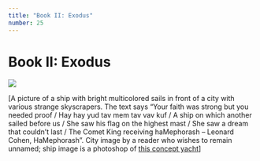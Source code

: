 ```yaml
---
title: "Book II: Exodus"
number: 25
---
```


# Book II: Exodus

![](https://i2.wp.com/slatestarcodex.com/blog_images/book2imageb.png?w=557)

\[A picture of a ship with bright multicolored sails in front of a city with various strange skyscrapers. The text says “Your faith was strong but you needed proof / Hay hay yud tav mem tav vav kuf / A ship on which another sailed before us / She saw his flag on the highest mast / She saw a dream that couldn’t last / The Comet King receiving haMephorash – Leonard Cohen, HaMephorash”. City image by a reader who wishes to remain unnamed; ship image is a photoshop of [this concept yacht](http://www.charterworld.com/news/phoenicia-sailing-yacht-concept-igor-lobanov/phoenicia-sailing-yacht-concept-by-igor-lobanov-2)]
